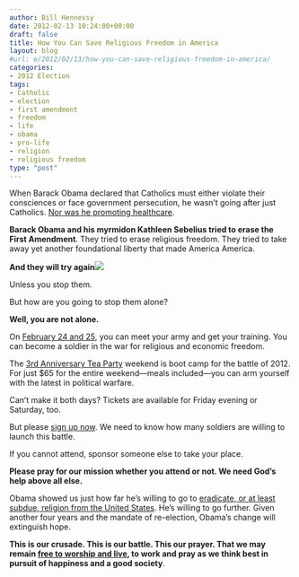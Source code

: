 ```yaml
---
author: Bill Hennessy
date: 2012-02-13 10:24:00+00:00
draft: false
title: How You Can Save Religious Freedom in America
layout: blog
#url: e/2012/02/13/how-you-can-save-religious-freedom-in-america/
categories:
- 2012 Election
tags:
- Catholic
- election
- first amendment
- freedom
- life
- obama
- pro-life
- religion
- religious freedom
type: "post"
---
```


When Barack Obama declared that Catholics must either violate their consciences or face government persecution, he wasn’t going after just Catholics. [Nor was he promoting healthcare](https://hennessysview.com/political-science/obamas-war-on-catholics-has-nothing-to-do-with-healthcare/). 

**Barack Obama and his myrmidon Kathleen Sebelius tried to erase the First Amendment**. They tried to erase religious freedom. They tried to take away yet another foundational liberty that made America America.

**And they will try again![![](https://www.jewishjournal.com/images/bloggers_auto/religious_freedom2.jpg)
](https://www.jewishjournal.com/bloggish/item/washingtons_letter_on_religious_freedom_not_so_free_20111122/)**

Unless you stop them. 

But how are you going to stop them alone?

**Well, you are not alone.**

On [February 24 and 25](https://3rdanniversaryteaparty.eventbrite.com/), you can meet your army and get your training. You can become a soldier in the war for religious and economic freedom.

The [3rd Anniversary Tea Party](https://3rdanniversaryteaparty.eventbrite.com/) weekend is boot camp for the battle of 2012. For just $65 for the entire weekend—meals included—you can arm yourself with the latest in political warfare. 

Can’t make it both days? Tickets are available for Friday evening or Saturday, too. 

But please [sign up now](https://3rdanniversaryteaparty.eventbrite.com/). We need to know how many soldiers are willing to launch this battle. 

If you cannot attend, sponsor someone else to take your place. 

**Please pray for our mission whether you attend or not. We need God’s help above all else.**

Obama showed us just how far he’s willing to go to [eradicate, or at least subdue, religion from the United States](https://www.ocregister.com/opinion/church-339789-one-catholic.html). He’s willing to go further. Given another four years and the mandate of re-election, Obama’s change will extinguish hope.

**This is our crusade. This is our battle. This our prayer. That we may remain [free to worship and live](https://www.jewishjournal.com/bloggish/item/washingtons_letter_on_religious_freedom_not_so_free_20111122/), to work and pray as we think best in pursuit of happiness and a good society**.
